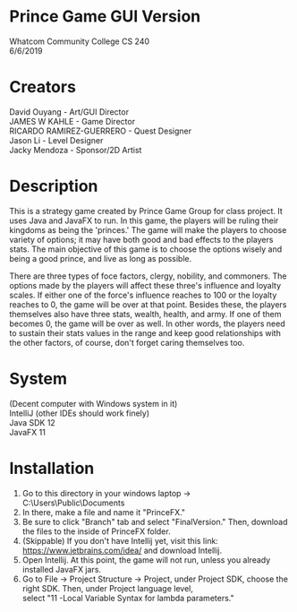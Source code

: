 # Prince Game GUI Version
Whatcom Community College CS 240 <br />
6/6/2019 <br />

# Creators
David Ouyang - Art/GUI Director <br />
JAMES W KAHLE - Game Director <br />
RICARDO RAMIREZ-GUERRERO - Quest Designer <br />
Jason Li - Level Designer <br />
Jacky Mendoza - Sponsor/2D Artist <br />

# Description
This is a strategy game created by Prince Game Group for class project. It uses Java and JavaFX to run. In this game, the players will be ruling their kingdoms as being the 'princes.' The game will make the players to choose variety of options; it may have both good and bad effects to the players stats. The main objective of this game is to choose the options wisely and being a good prince, and live as long as possible. 

There are three types of foce factors, clergy, nobility, and commoners. The options made by the players will affect these three's influence and loyalty scales. If either one of the force's influence reaches to 100 or the loyalty reaches to 0, the game will be over at that point. Besides these, the players themselves also have three stats, wealth, health, and army. If one of them becomes 0, the game will be over as well. In other words, the players need to sustain their stats values in the range and keep good relationships with the other factors, of course, don't forget caring themselves too. 

# System
(Decent computer with Windows system in it) <br />
IntelliJ (other IDEs should work finely) <br />
Java SDK 12 <br />
JavaFX 11 <br />

# Installation
1. Go to this directory in your windows laptop -> C:\Users\Public\Documents <br />
2. In there, make a file and name it "PrinceFX." <br />
3. Be sure to click "Branch" tab and select "FinalVersion." Then, download the files to the inside of PrinceFX folder. <br />
4. (Skippable) If you don't have Intellij yet, visit this link: https://www.jetbrains.com/idea/ and download Intellij. <br />
5. Open Intellij. At this point, the game will not run, unless you already installed JavaFX jars.
6. Go to File -> Project Structure -> Project, under Project SDK, choose the right SDK. Then, under Project language level, <br />
select "11 -Local Variable Syntax for lambda parameters." <br />





